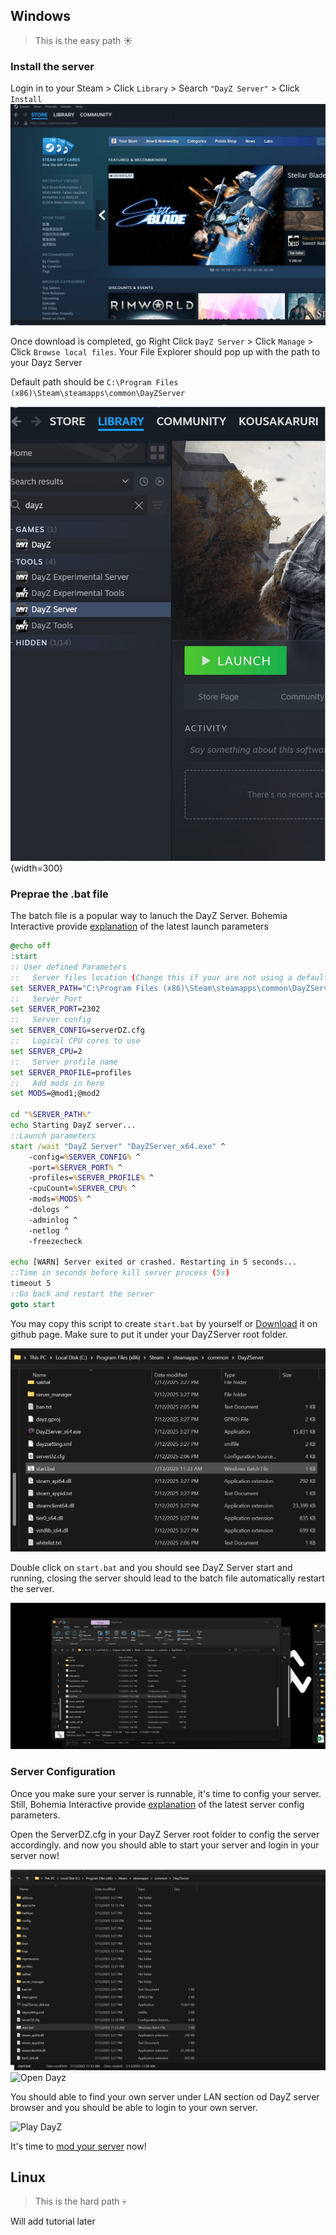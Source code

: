 ## **Windows**
> This is the easy path :sunny:

###  **Install the server**

Login in to your Steam > Click `Library` > Search `"DayZ Server"` > Click `Install`
![install_windows_dayz_server](imgs/Install_from_steam.gif)

Once download is completed, go Right Click `DayZ Server` > Click `Manage` > Click `Browse local files`. Your File Explorer should pop up with the path to your Dayz Server 


Default path should be `C:\Program Files (x86)\Steam\steamapps\common\DayZServer`

![Find_local_files](imgs/Find_local_file.gif){width=300}

### **Preprae the .bat file**

The batch file is a popular way to lanuch the DayZ Server. Bohemia Interactive provide [explanation](https://community.bistudio.com/wiki/DayZ:Server_Configuration#Launch_Parameters) of the latest launch parameters 

```bat
@echo off
:start
:: User defined Parameters
::   Server files location (Change this if your are not using a default installation path for DayZ Server)
set SERVER_PATH="C:\Program Files (x86)\Steam\steamapps\common\DayZServer"
::   Server Port
set SERVER_PORT=2302
::   Server config
set SERVER_CONFIG=serverDZ.cfg
::   Logical CPU cores to use
set SERVER_CPU=2
::   Server profile name
set SERVER_PROFILE=profiles
::   Add mods in here 
set MODS=@mod1;@mod2

cd "%SERVER_PATH%"
echo Starting DayZ server...
::Launch parameters
start /wait "DayZ Server" "DayZServer_x64.exe" ^
    -config=%SERVER_CONFIG% ^
    -port=%SERVER_PORT% ^
    -profiles=%SERVER_PROFILE% ^
    -cpuCount=%SERVER_CPU% ^
    -mods=%MODS% ^
    -dologs ^
    -adminlog ^
    -netlog ^
    -freezecheck 

echo [WARN] Server exited or crashed. Restarting in 5 seconds...    
::Time in seconds before kill server process (5s)
timeout 5
::Go back and restart the server
goto start
```

You may copy this script to create `start.bat` by yourself or [Download](https://github.com/jldz9/dayz_tutorial/blob/main/start.bat) it on github page. 
Make sure to put it under your DayZServer root folder.

![Put to root folder](imgs/bat_root_folder.png)

Double click on `start.bat` and you should see DayZ Server start and running, closing the server should lead to the batch file automatically restart the server. 

![Test bat](imgs/test_bat.gif)

### **Server Configuration**
Once you make sure your server is runnable, it's time to config your server. Still, Bohemia Interactive provide [explanation](https://community.bistudio.com/wiki/DayZ:Server_Configuration) of the latest server config parameters. 

Open the ServerDZ.cfg in your DayZ Server root folder to config the server accordingly. and now you should able to start your server and login in your server now! 

![Start server](imgs/start_server.gif)
![Open Dayz](imgs/open_dayz.gif)

You should able to find your own server under LAN section od  DayZ server browser and you should be able to login to your own server.

![Play DayZ](imgs/login_preview.gif)

It's time to [mod your server](../modding/adding_mods.md) now!

## Linux 
> This is the hard path :skull:

Will add tutorial later
